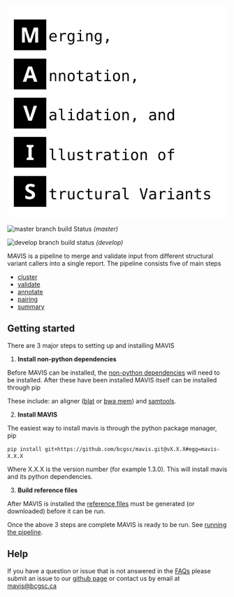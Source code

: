 <img src='docs/source/_static/acronym.svg' onerror="this.src='_static/acronym.svg'" alt='acronym'>


![master branch build Status](https://www.bcgsc.ca/bamboo/plugins/servlet/wittified/build-status/MAV-MAV27) 
*(master)* 


![develop branch build status](https://www.bcgsc.ca/bamboo/plugins/servlet/wittified/build-status/MAV-MAV37) 
*(develop)* 

MAVIS is a pipeline to merge and validate input from different structural variant callers into a single report.
The pipeline consists five of main steps

- [cluster](http://mavis.bcgsc.ca/docs/latest/mavis.cluster.html#mavis-cluster)
- [validate](http://mavis.bcgsc.ca/docs/latest/mavis.validate.html#mavis-validate)
- [annotate](http://mavis.bcgsc.ca/docs/latest/mavis.annotate.html#mavis-annotate)
- [pairing](http://mavis.bcgsc.ca/docs/latest/mavis.pairing.html#mavis-pairing)
- [summary](http://mavis.bcgsc.ca/docs/latest/mavis.summary.html#mavis-summary)


## Getting started


There are 3 major steps to setting up and installing MAVIS

1. **Install non-python dependencies**

Before MAVIS can be installed, the [non-python dependencies](http://mavis.bcgsc.ca/docs/latest/about.html#non-python-dependencies) will need to be installed.
After these have been installed MAVIS itself can be installed through pip

These include: an aligner ([blat](http://mavis.bcgsc.ca/docs/latest/glossary.html#term-blat) or [bwa mem](http://mavis.bcgsc.ca/docs/latest/glossary.html#term-bwa)) and [samtools](http://samtools.sourceforge.net).

2. **Install MAVIS**

The easiest way to install mavis is through the python package manager, pip

```
pip install git+https://github.com/bcgsc/mavis.git@vX.X.X#egg=mavis-X.X.X
```

Where X.X.X is the version number (for example 1.3.0). This will install mavis and its python dependencies.

3. **Build reference files**

After MAVIS is installed the [reference files](http://mavis.bcgsc.ca/docs/latest/reference.html) must be generated (or downloaded) before it can be run.

Once the above 3 steps are complete MAVIS is ready to be run. See [running the pipeline](http://mavis.bcgsc.ca/docs/latest/pipeline.html).


## Help

If you have a question or issue that is not answered in the [FAQs](http://mavis.bcgsc.ca/docs/latest/faqs.html) please submit
an issue to our [github page](https://github.com/bcgsc/mavis/issues) or contact us by email at [mavis@bcgsc.ca](mailto:mavis@bcgsc.ca)
